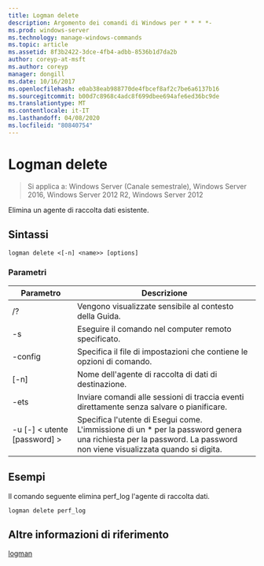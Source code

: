 ```yaml
---
title: Logman delete
description: Argomento dei comandi di Windows per * * * *-
ms.prod: windows-server
ms.technology: manage-windows-commands
ms.topic: article
ms.assetid: 8f3b2422-3dce-4fb4-adbb-8536b1d7da2b
author: coreyp-at-msft
ms.author: coreyp
manager: dongill
ms.date: 10/16/2017
ms.openlocfilehash: e0ab38eab988770de4fbcef8af2c7be6a6137b16
ms.sourcegitcommit: b00d7c8968c4adc8f699dbee694afe6ed36bc9de
ms.translationtype: MT
ms.contentlocale: it-IT
ms.lasthandoff: 04/08/2020
ms.locfileid: "80840754"
---
```

# <a name="logman-delete"></a>Logman delete

>Si applica a: Windows Server (Canale semestrale), Windows Server 2016, Windows Server 2012 R2, Windows Server 2012

Elimina un agente di raccolta dati esistente.  

## <a name="syntax"></a>Sintassi  
```  
logman delete <[-n] <name>> [options]  
```  
### <a name="parameters"></a>Parametri  

|        Parametro        |                                                                               Descrizione                                                                               |
|-------------------------|-------------------------------------------------------------------------------------------------------------------------------------------------------------------------|
|           /?            |                                                                    Vengono visualizzate sensibile al contesto della Guida.                                                                     |
|   -s <computer name>    |                                                          Eseguire il comando nel computer remoto specificato.                                                          |
|     -config <value>     |                                                         Specifica il file di impostazioni che contiene le opzioni di comando.                                                         |
|       [-n] <name>       |                                                                   Nome dell'agente di raccolta di dati di destinazione.                                                                    |
|          -ets           |                                              Inviare comandi alle sessioni di traccia eventi direttamente senza salvare o pianificare.                                               |
| -u [-] < utente [password] > | Specifica l'utente di Esegui come. L'immissione di un \* per la password genera una richiesta per la password. La password non viene visualizzata quando si digita. |

## <a name="examples"></a><a name=BKMK_examples></a>Esempi  
Il comando seguente elimina perf_log l'agente di raccolta dati.  
```  
logman delete perf_log  
```  
## <a name="additional-references"></a>Altre informazioni di riferimento  
[logman](logman.md)  
